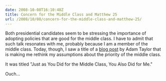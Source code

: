 ```yaml
---
date: 2008-10-08T16:10:48Z
title: Concern for the Middle Class and Matthew 25
url: /2008/10/08/concern-for-the-middle-class-and-matthew-25/
---
```


<p>Both presidential candidates seem to be stressing the importance of adopting policies that are good for the middle class. I have to admit that such talk resonates with me, probably because I am a member of the middle class. Today, though, I saw a title of a <a href="http://www.sojo.net/blog/godspolitics/?p=2741">blog post</a> by Adam Taylor that is making me rethink my assumptions about the priority of the middle class.</p>
<p>It was titled "Just as You Did for the Middle Class, You Also Did for Me."</p>
<p>Ouch...</p>
